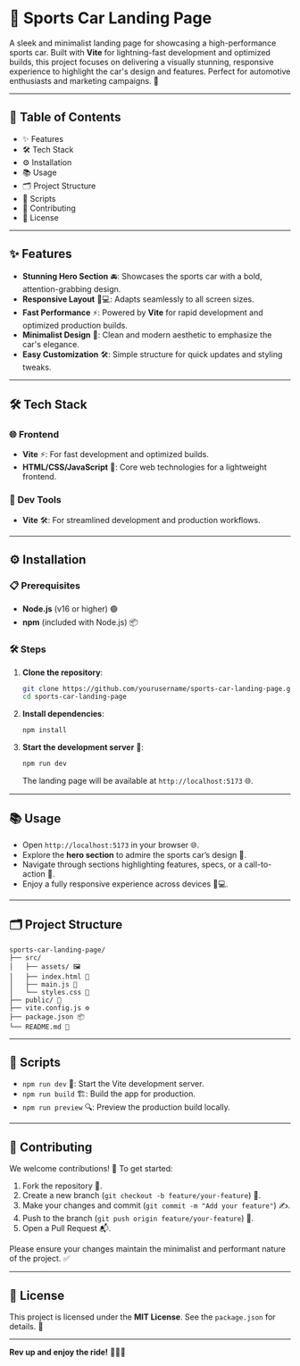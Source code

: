 # 🚗 Sports Car Landing Page

A sleek and minimalist landing page for showcasing a high-performance sports car. Built with **Vite** for lightning-fast development and optimized builds, this project focuses on delivering a visually stunning, responsive experience to highlight the car's design and features. Perfect for automotive enthusiasts and marketing campaigns. 🏁

---

## 📑 Table of Contents

- ✨ Features
- 🛠️ Tech Stack
- ⚙️ Installation
- 📚 Usage
- 🗂️ Project Structure
- 📜 Scripts
- 🤝 Contributing
- 📄 License

---

## ✨ Features

- **Stunning Hero Section** 🚘: Showcases the sports car with a bold, attention-grabbing design.
- **Responsive Layout** 📱💻: Adapts seamlessly to all screen sizes.
- **Fast Performance** ⚡: Powered by **Vite** for rapid development and optimized production builds.
- **Minimalist Design** 🎨: Clean and modern aesthetic to emphasize the car's elegance.
- **Easy Customization** 🛠️: Simple structure for quick updates and styling tweaks.

---

## 🛠️ Tech Stack

### 🌐 Frontend

- **Vite** ⚡: For fast development and optimized builds.
- **HTML/CSS/JavaScript** 📄: Core web technologies for a lightweight frontend.

### 🧰 Dev Tools

- **Vite** 🛠️: For streamlined development and production workflows.

---

## ⚙️ Installation

### 📋 Prerequisites

- **Node.js** (v16 or higher) 🟢
- **npm** (included with Node.js) 📦

### 🛠️ Steps

1. **Clone the repository**:

   ```bash
   git clone https://github.com/yourusername/sports-car-landing-page.git
   cd sports-car-landing-page
   ```

2. **Install dependencies**:

   ```bash
   npm install
   ```

3. **Start the development server** 🚀:

   ```bash
   npm run dev
   ```

   The landing page will be available at `http://localhost:5173` 🌐.

---

## 📚 Usage

- Open `http://localhost:5173` in your browser 🌐.
- Explore the **hero section** to admire the sports car’s design 🚗.
- Navigate through sections highlighting features, specs, or a call-to-action 🏁.
- Enjoy a fully responsive experience across devices 📱💻.

---

## 🗂️ Project Structure

```
sports-car-landing-page/
├── src/
│   ├── assets/ 🖼️
│   ├── index.html 📄
│   ├── main.js 🚀
│   └── styles.css 🎨
├── public/ 📂
├── vite.config.js ⚙️
├── package.json 📦
└── README.md 📜
```

---

## 📜 Scripts

- `npm run dev` 🚀: Start the Vite development server.
- `npm run build` 🏗️: Build the app for production.
- `npm run preview` 🔍: Preview the production build locally.

---

## 🤝 Contributing

We welcome contributions! 🎉 To get started:

1. Fork the repository 🍴.
2. Create a new branch (`git checkout -b feature/your-feature`) 🌿.
3. Make your changes and commit (`git commit -m "Add your feature"`) ✍️.
4. Push to the branch (`git push origin feature/your-feature`) 🚀.
5. Open a Pull Request 📬.

Please ensure your changes maintain the minimalist and performant nature of the project. ✅

---

## 📄 License

This project is licensed under the **MIT License**. See the `package.json` for details. 📜

---

**Rev up and enjoy the ride!** 🚗🏁✨
